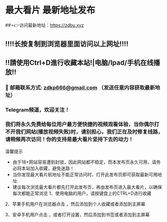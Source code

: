 # 最大看片 最新地址发布 

##⭐️👉访问最新地址：https://zdbu.xyz

## ‼️‼️长按复制到浏览器里面访问以上网址‼️‼️ 
## ‼️請使用Ctrl+D進行收藏本站!|电脑/Ipad/手机在线播放‼️  
### 📧 邮箱联系方式: zdkp666@gmail.com （发送任意内容获取最新地址）
### Telegram频道，欢迎关注！

### 我们将永久免费给每位用户最方便快捷的视频观看体验，当你偶尔打不开我们网站(播放视频失败)时，请别担心，我们正在及时修复线路，请稍候再次访问！你的支持是最大看片坚持下去的动力！

温馨提示
* 由于18+网站容易遭到封锁，因此网站都不稳定，而本发布页永久可用，请务必将本站加入收藏，避免迷路！
* 当你发现最大看片航地址不能正常访问时，打开此发布页即可获取最新可用地址
* 建议每次浏览最大看片都先打开此发布页，再由发布页进入最大看片，以确保每次都能正常浏览
1、使用电脑的用户，请按键盘上的CTRL+D进行收藏

2、苹果手机用户在浏览器点击 ，然后添加到个人收藏或者添加到主屏幕

3、安卓手机用户点击 ，或者打开设置，然后添加到书签或者添加到主屏幕
